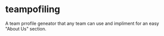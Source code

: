 # teampofiling
A team prrofile geneator that any team can use and impliment for an easy "About Us" section.
